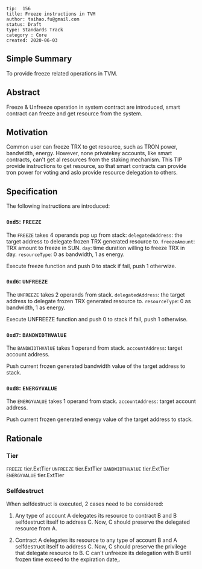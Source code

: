 ```
tip:  156
title: Freeze instructions in TVM
author: taihao.fu@gmail.com
status: Draft
type: Standards Track
category : Core
created: 2020-06-03

```

## Simple Summary

To provide freeze related operations in TVM.

## Abstract

Freeze & Unfreeze operation in system contract are introduced, smart contract can freeze and get resource from the system.

## Motivation

Common user can freeze TRX to get resource, such as TRON power, bandwidth, energy. However, none privatekey accounts, like smart contracts, can't get al resources from the staking mechanism.  This TIP provide instructions to get resource, so that smart contracts can provide tron power for voting and aslo provide resource delegation to others.

## Specification

The following instructions are introduced:

### `0xd5`: `FREEZE`

The `FREEZE` takes 4 operands pop up from stack:
`delegatedAddress`: the target address to delegate frozen TRX generated resource to.
`freezeAmount`: TRX amount to freeze in SUN.
`day`: time duration willing to freeze TRX in day.
`resourceType`: 0 as bandwidth, 1 as energy.

Execute freeze function and push 0 to stack if fail, push 1 otherwize.

### `0xd6`: `UNFREEZE`

The `UNFREEZE` takes 2 operands from stack.
`delegatedAddress`: the target address to delegate frozen TRX generated resource to.
`resourceType`: 0 as bandwidth, 1 as energy.

Execute UNFREEZE function and push 0 to stack if fail, push 1 otherwise.

### `0xd7`: `BANDWIDTHVAlUE`

The `BANDWIDTHVAlUE` takes 1 operand from stack.
`accountAddress`: target account address.

Push current frozen generated bandwidth value of the target address to stack.

### `0xd8`: `ENERGYVALUE`

The `ENERGYVALUE` takes 1 operand from stack.
`accountAddress`: target account address.

Push current frozen generated energy value of the target address to stack.

## Rationale

### Tier

`FREEZE` tier.ExtTier
`UNFREEZE` tier.ExtTier
`BANDWIDTHVAlUE` tier.ExtTier
`ENERGYVALUE` tier.ExtTier

### Selfdestruct

When selfdestruct is executed, 2 cases need to be considered:

1. Any type of account A delegates its resource to contract B and B selfdestruct itself to address C.
Now, C should preserve the delegated resource from A.

2. Contract A delegates its resource to any type of account B and A selfdestruct itself to address C.
Now, C should preserve the privilege that delegate resource to B. C can't unfreeze its delegation with B until frozen time exceed to the expiration date,.
